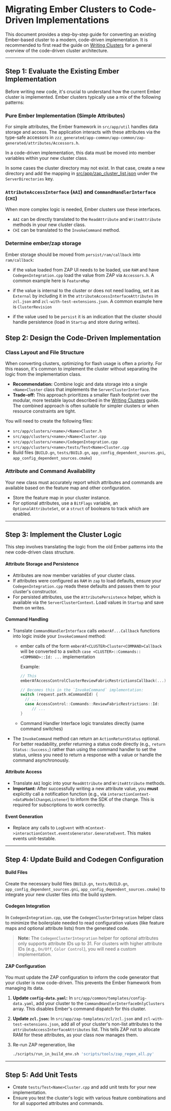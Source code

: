 # Migrating Ember Clusters to Code-Driven Implementations

This document provides a step-by-step guide for converting an existing
Ember-based cluster to a modern, code-driven implementation. It is recommended
to first read the guide on [Writing Clusters](./writing_clusters.md) for a
general overview of the code-driven cluster architecture.

---

## Step 1: Evaluate the Existing Ember Implementation

Before writing new code, it's crucial to understand how the current Ember
cluster is implemented. Ember clusters typically use a mix of the following
patterns:

### Pure Ember Implementation (Simple Attributes)

For simple attributes, the Ember framework in `src/app/util` handles data
storage and access. The application interacts with these attributes via the
type-safe accessors in
`zzz_generated/app-common/app-common/zap-generated/attributes/Accessors.h`.

In a code-driven implementation, this data must be moved into member variables
within your new cluster class.

In some cases the cluster directory may not exist. In that case, create a new
directory and add the mapping in
[src/app/zap_cluster_list.json](https://github.com/project-chip/connectedhomeip/blob/master/src/app/zap_cluster_list.json)
under the `ServerDirectories` key.

### `AttributeAccessInterface` (`AAI`) and `CommandHandlerInterface` (`CHI`)

When more complex logic is needed, Ember clusters use these interfaces.

-   `AAI` can be directly translated to the `ReadAttribute` and `WriteAttribute`
    methods in your new cluster class.
-   `CHI` can be translated to the `InvokeCommand` method.

### Determine ember/zap storage

Ember storage should be moved from `persist/ram/callback` into `ram/callback`:

-   if the value loaded from ZAP UI needs to be loaded, use `RAM` and have
    `CodegenIntegration.cpp` load the value from ZAP via `Accessors.h`. A common
    example here is `FeatureMap`

-   if the value is internal to the cluster or does not need loading, set it as
    `External` by including it in the `attributeAccessInterfaceAttributes` in
    `zcl.json` and `zcl-with-test-extensions.json`. A common example here is
    `ClusterRevision`

-   if the value used to be `persist` it is an indication that the cluster
    should handle persistence (load in `Startup` and store during writes).

## Step 2: Design the Code-Driven Implementation

### Class Layout and File Structure

When converting clusters, optimizing for flash usage is often a priority. For
this reason, it's common to implement the cluster without separating the logic
from the implementation class.

-   **Recommendation:** Combine logic and data storage into a single
    `<Name>Cluster` class that implements the `ServerClusterInterface`.
-   **Trade-off:** This approach prioritizes a smaller flash footprint over the
    modular, more testable layout described in the
    [Writing Clusters](./writing_clusters.md) guide. The combined approach is
    often suitable for simpler clusters or when resource constraints are tight.

You will need to create the following files:

-   `src/app/clusters/<name>/<Name>Cluster.h`
-   `src/app/clusters/<name>/<Name>Cluster.cpp`
-   `src/app/clusters/<name>/CodegenIntegration.cpp`
-   `src/app/clusters/<name>/tests/Test<Name>Cluster.cpp`
-   Build files (`BUILD.gn`, `tests/BUILD.gn`,
    `app_config_dependent_sources.gni`, `app_config_dependent_sources.cmake`)

### Attribute and Command Availability

Your new class must accurately report which attributes and commands are
available based on the feature map and other configuration.

-   Store the feature map in your cluster instance.
-   For optional attributes, use a `BitFlags` variable, an
    `OptionalAttributeSet`, or a `struct` of booleans to track which are
    enabled.

---

## Step 3: Implement the Cluster Logic

This step involves translating the logic from the old Ember patterns into the
new code-driven class structure.

#### Attribute Storage and Persistence

-   Attributes are now member variables of your cluster class.
-   If attributes were configured as `RAM` in `zap` to load defaults, ensure
    your `CodegenIntegration.cpp` reads these defaults and passes them to your
    cluster's constructor.
-   For persisted attributes, use the `AttributePersistence` helper, which is
    available via the `ServerClusterContext`. Load values in `Startup` and save
    them on writes.

#### Command Handling

-   Translate `CommandHandlerInterface` calls `emberAf...Callback` functions
    into logic inside your `InvokeCommand` method:

    -   ember calls of the form `emberAf<CLUSTER>Cluster<COMMAND>Callback` will
        be converted to a switch `case <CLUSTER>::Commands::<COMMAND>::Id: ...`
        implementation

        Example:

        ```cpp
        // This
        emberAfAccessControlClusterReviewFabricRestrictionsCallback(...);

        // Becomes this in the `InvokeCommand` implementation:
        switch (request.path.mCommandId) {
          // ...
          case AccessControl::Commands::ReviewFabricRestrictions::Id:
             // ...
        }
        ```

    -   Command Handler Interface logic translates directly (same command
        switches)

-   The `InvokeCommand` method can return an `ActionReturnStatus` optional. For
    better readability, prefer returning a status code directly (e.g.,
    `return Status::Success;`) rather than using the command handler to set the
    status, unless you need to return a response with a value or handle the
    command asynchronously.

#### Attribute Access

-   Translate `AAI` logic into your `ReadAttribute` and `WriteAttribute`
    methods.
-   **Important:** After successfully writing a new attribute value, you
    **must** explicitly call a notification function (e.g., via
    `interactionContext->dataModelChangeListener`) to inform the SDK of the
    change. This is required for subscriptions to work correctly.

#### Event Generation

-   Replace any calls to `LogEvent` with
    `mContext->interactionContext.eventsGenerator.GenerateEvent`. This makes
    events unit-testable.

---

## Step 4: Update Build and Codegen Configuration

#### Build Files

Create the necessary build files (`BUILD.gn`, `tests/BUILD.gn`,
`app_config_dependent_sources.gni`, `app_config_dependent_sources.cmake`) to
integrate your new cluster files into the build system.

#### Codegen Integration

In `CodegenIntegration.cpp`, use the `CodegenClusterIntegration` helper class to
minimize the boilerplate needed to read configuration values (like feature maps
and optional attribute lists) from the generated code.

> **Note:** The `CodegenClusterIntegration` helper for optional attributes only
> supports attribute IDs up to 31. For clusters with higher attribute IDs (e.g.,
> `On/Off`, `Color Control`), you will need a custom implementation.

#### ZAP Configuration

You must update the ZAP configuration to inform the code generator that your
cluster is now code-driven. This prevents the Ember framework from managing its
data.

1. **Update `config-data.yaml`:** In
   `src/app/common/templates/config-data.yaml`, add your cluster to the
   `CommandHandlerInterfaceOnlyClusters` array. This disables Ember's command
   dispatch for this cluster.
2. **Update `zcl.json`:** In `src/app/zap-templates/zcl/zcl.json` and
   `zcl-with-test-extensions.json`, add all of your cluster's non-list
   attributes to the `attributeAccessInterfaceAttributes` list. This tells ZAP
   not to allocate RAM for these attributes, as your class now manages them.
3. Re-run ZAP regeneration, like

    ```bash
    ./scripts/run_in_build_env.sh 'scripts/tools/zap_regen_all.py'
    ```

---

## Step 5: Add Unit Tests

-   Create `tests/Test<Name>Cluster.cpp` and add unit tests for your new
    implementation.
-   Ensure you test the cluster's logic with various feature combinations and
    for all supported attributes and commands.
